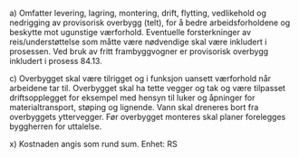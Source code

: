 a) Omfatter levering, lagring, montering, drift, flytting, vedlikehold og nedrigging av provisorisk overbygg (telt), for å bedre arbeidsforholdene og beskytte mot ugunstige værforhold. Eventuelle forsterkninger av reis/understøttelse som måtte være nødvendige skal være inkludert i prosessen. Ved bruk av fritt frambyggvogner er provisorisk overbygg inkludert i prosess 84.13.

c) Overbygget skal være tilrigget og i funksjon uansett værforhold når arbeidene tar til. Overbygget skal ha tette vegger og tak og være tilpasset driftsopplegget for eksempel med hensyn til luker og åpninger for materialtransport, støping og lignende. Vann skal dreneres bort fra overbyggets yttervegger.
Før overbygget monteres skal planer forelegges byggherren for uttalelse.

x) Kostnaden angis som rund sum. Enhet: RS

